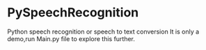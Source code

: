 # PySpeechRecognition
Python speech recognition or speech to text conversion
It is only a demo,run Main.py file to explore this further.
